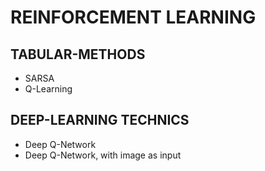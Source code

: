 # REINFORCEMENT LEARNING
## TABULAR-METHODS
* SARSA
* Q-Learning
## DEEP-LEARNING TECHNICS
* Deep Q-Network
* Deep Q-Network, with image as input